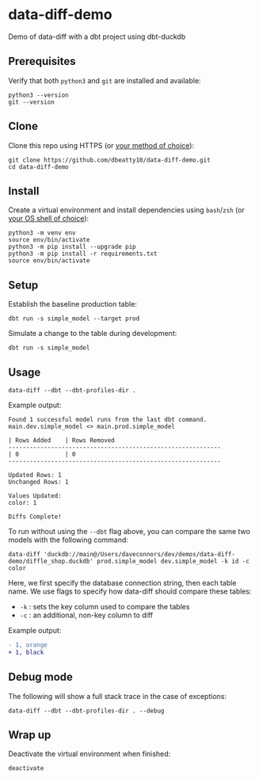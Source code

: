 # data-diff-demo
Demo of data-diff with a dbt project using dbt-duckdb

## Prerequisites

Verify that both `python3` and `git` are installed and available:
```shell
python3 --version
git --version
```

## Clone

Clone this repo using HTTPS (or [your method of choice](docs/clone.md)):

```shell
git clone https://github.com/dbeatty10/data-diff-demo.git
cd data-diff-demo
```

</details>

## Install
Create a virtual environment and install dependencies using `bash`/`zsh` (or [your OS shell of choice](docs/virtual-environment.md)):

```shell
python3 -m venv env
source env/bin/activate
python3 -m pip install --upgrade pip
python3 -m pip install -r requirements.txt
source env/bin/activate
```

## Setup

Establish the baseline production table:
```shell
dbt run -s simple_model --target prod
```

Simulate a change to the table during development:
```
dbt run -s simple_model
```

## Usage

```shell
data-diff --dbt --dbt-profiles-dir .
```

Example output:
```
Found 1 successful model runs from the last dbt command.
main.dev.simple_model <> main.prod.simple_model 

| Rows Added    | Rows Removed
------------------------------------------------------------
| 0             | 0
------------------------------------------------------------

Updated Rows: 1
Unchanged Rows: 1

Values Updated:
color: 1

Diffs Complete!
```

To run without using the `--dbt` flag above, you can compare the same two models with the following command:

```shell
data-diff 'duckdb://main@/Users/daveconnors/dev/demos/data-diff-demo/diffle_shop.duckdb' prod.simple_model dev.simple_model -k id -c color
```
Here, we first specify the database connection string, then each table name. We use flags to specify how data-diff should compare these tables:

- `-k` : sets the key column used to compare the tables
- `-c` : an additional, non-key column to diff 

Example output:

```diff
- 1, orange
+ 1, black
```

## Debug mode

The following will show a full stack trace in the case of exceptions:
```shell
data-diff --dbt --dbt-profiles-dir . --debug
```

## Wrap up
Deactivate the virtual environment when finished:

```shell
deactivate
```
